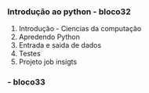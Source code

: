### Introdução ao python - bloco32

1. Introdução - Ciencias da computação
2. Apredendo Python
3. Entrada e saida de dados
4. Testes
5. Projeto job insigts

### - bloco33